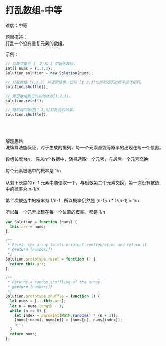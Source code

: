 # 打乱数组-中等

难度：中等<br />
<br />题目描述：<br />打乱一个没有重复元素的数组。

示例：

```javascript
// 以数字集合 1, 2 和 3 初始化数组。
int[] nums = {1,2,3};
Solution solution = new Solution(nums);

// 打乱数组 [1,2,3] 并返回结果。任何 [1,2,3]的排列返回的概率应该相同。
solution.shuffle();

// 重设数组到它的初始状态[1,2,3]。
solution.reset();

// 随机返回数组[1,2,3]打乱后的结果。
solution.shuffle();

```

<br />
<br />
<br />解题思路<br />洗牌算法能保证，对于生成的排列，每一个元素都能等概率的出现在每一个位置。<br />
<br />数组长度为n， 先从n个数据中，随机选取一个元素，与最后一个元素交换<br />
<br />每个元素被选中的概率是 1/n<br />
<br />从剩下长度的 n-1 元素中随便取一个，与倒数第二个元素交换，第一次没有被选中的概率为 n-1/n<br />
<br />第二次被选中的概率为 1/n-1 , 所以概率仍然是 (n-1)/n * 1/(n-1) = 1/n<br />
<br />所以每一个元素出现在每一个位置的概率，都是 1/n<br />

```javascript
var Solution = function (nums) {
  this.arr = nums;
};

/**
 * Resets the array to its original configuration and return it.
 * @return {number[]}
 */
Solution.prototype.reset = function () {
  return this.arr;
};

/**
 * Returns a random shuffling of the array.
 * @return {number[]}
 */
Solution.prototype.shuffle = function () {
  let nums = [...this.arr];
  let n = nums.length - 1;
  while (n >= 0) {
    let index = parseInt(Math.random() * (n + 1));
    [nums[index], nums[n]] = [nums[n], nums[index]];
    n--;
  }
  return nums;
};
```
